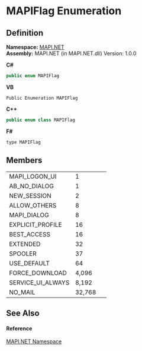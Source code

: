 # MAPIFlag Enumeration




## Definition
**Namespace:** <a href="5bef4637-66f8-16d4-e5f4-4d0da57a1538.md">MAPI.NET</a>  
**Assembly:** MAPI.NET (in MAPI.NET.dll) Version: 1.0.0

**C#**
``` C#
public enum MAPIFlag
```
**VB**
``` VB
Public Enumeration MAPIFlag
```
**C++**
``` C++
public enum class MAPIFlag
```
**F#**
``` F#
type MAPIFlag
```



## Members
<table>
<tr>
<td>MAPI_LOGON_UI</td>
<td>1</td>
<td> </td></tr>
<tr>
<td>AB_NO_DIALOG</td>
<td>1</td>
<td> </td></tr>
<tr>
<td>NEW_SESSION</td>
<td>2</td>
<td> </td></tr>
<tr>
<td>ALLOW_OTHERS</td>
<td>8</td>
<td> </td></tr>
<tr>
<td>MAPI_DIALOG</td>
<td>8</td>
<td> </td></tr>
<tr>
<td>EXPLICIT_PROFILE</td>
<td>16</td>
<td> </td></tr>
<tr>
<td>BEST_ACCESS</td>
<td>16</td>
<td> </td></tr>
<tr>
<td>EXTENDED</td>
<td>32</td>
<td> </td></tr>
<tr>
<td>SPOOLER</td>
<td>37</td>
<td> </td></tr>
<tr>
<td>USE_DEFAULT</td>
<td>64</td>
<td> </td></tr>
<tr>
<td>FORCE_DOWNLOAD</td>
<td>4,096</td>
<td> </td></tr>
<tr>
<td>SERVICE_UI_ALWAYS</td>
<td>8,192</td>
<td> </td></tr>
<tr>
<td>NO_MAIL</td>
<td>32,768</td>
<td> </td></tr>
</table>

## See Also


#### Reference
<a href="5bef4637-66f8-16d4-e5f4-4d0da57a1538.md">MAPI.NET Namespace</a>  
